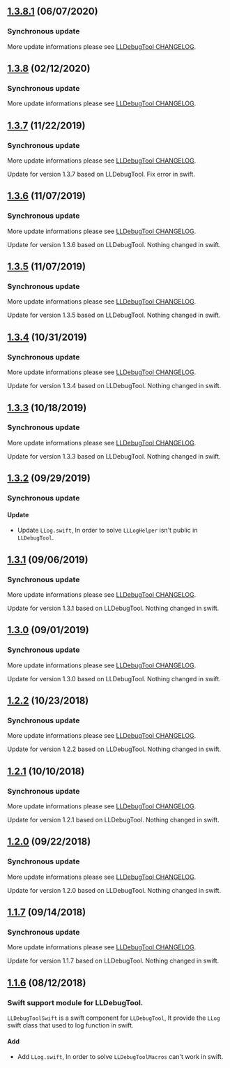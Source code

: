 ## [1.3.8.1](https://github.com/HDB-Li/LLDebugToolSwift/releases/tag/1.3.8.1) (06/07/2020)

###  Synchronous update

More update informations please see [LLDebugTool CHANGELOG](https://github.com/HDB-Li/LLDebugTool/blob/master/CHANGELOG.md).

## [1.3.8](https://github.com/HDB-Li/LLDebugToolSwift/releases/tag/1.3.8) (02/12/2020)

###  Synchronous update

More update informations please see [LLDebugTool CHANGELOG](https://github.com/HDB-Li/LLDebugTool/blob/master/CHANGELOG.md).

## [1.3.7](https://github.com/HDB-Li/LLDebugToolSwift/releases/tag/1.3.7) (11/22/2019)

###  Synchronous update

More update informations please see [LLDebugTool CHANGELOG](https://github.com/HDB-Li/LLDebugTool/blob/master/CHANGELOG.md).

Update for version 1.3.7 based on LLDebugTool. Fix error in swift.

## [1.3.6](https://github.com/HDB-Li/LLDebugToolSwift/releases/tag/1.3.6) (11/07/2019)

###  Synchronous update

More update informations please see [LLDebugTool CHANGELOG](https://github.com/HDB-Li/LLDebugTool/blob/master/CHANGELOG.md).

Update for version 1.3.6 based on LLDebugTool. Nothing changed in swift.

## [1.3.5](https://github.com/HDB-Li/LLDebugToolSwift/releases/tag/1.3.5) (11/07/2019)

###  Synchronous update

More update informations please see [LLDebugTool CHANGELOG](https://github.com/HDB-Li/LLDebugTool/blob/master/CHANGELOG.md).

Update for version 1.3.5 based on LLDebugTool. Nothing changed in swift.

## [1.3.4](https://github.com/HDB-Li/LLDebugToolSwift/releases/tag/1.3.4) (10/31/2019)

###  Synchronous update

More update informations please see [LLDebugTool CHANGELOG](https://github.com/HDB-Li/LLDebugTool/blob/master/CHANGELOG.md).

Update for version 1.3.4 based on LLDebugTool. Nothing changed in swift.

## [1.3.3](https://github.com/HDB-Li/LLDebugToolSwift/releases/tag/1.3.3) (10/18/2019)

###  Synchronous update

More update informations please see [LLDebugTool CHANGELOG](https://github.com/HDB-Li/LLDebugTool/blob/master/CHANGELOG.md).

Update for version 1.3.3 based on LLDebugTool. Nothing changed in swift.

## [1.3.2](https://github.com/HDB-Li/LLDebugToolSwift/releases/tag/1.3.2) (09/29/2019)

###  Synchronous update

#### Update

* Update `LLog.swift`, In order to solve `LLLogHelper` isn't public in `LLDebugTool`.

## [1.3.1](https://github.com/HDB-Li/LLDebugToolSwift/releases/tag/1.3.1) (09/06/2019)

###  Synchronous update

More update informations please see [LLDebugTool CHANGELOG](https://github.com/HDB-Li/LLDebugTool/blob/master/CHANGELOG.md).

Update for version 1.3.1 based on LLDebugTool. Nothing changed in swift.

## [1.3.0](https://github.com/HDB-Li/LLDebugToolSwift/releases/tag/1.3.0) (09/01/2019)

###  Synchronous update

More update informations please see [LLDebugTool CHANGELOG](https://github.com/HDB-Li/LLDebugTool/blob/master/CHANGELOG.md).

Update for version 1.3.0 based on LLDebugTool. Nothing changed in swift.

## [1.2.2](https://github.com/HDB-Li/LLDebugToolSwift/releases/tag/1.2.2) (10/23/2018)

###  Synchronous update

More update informations please see [LLDebugTool CHANGELOG](https://github.com/HDB-Li/LLDebugTool/blob/master/CHANGELOG.md).

Update for version 1.2.2 based on LLDebugTool. Nothing changed in swift.

## [1.2.1](https://github.com/HDB-Li/LLDebugToolSwift/releases/tag/1.2.1) (10/10/2018)

###  Synchronous update

More update informations please see [LLDebugTool CHANGELOG](https://github.com/HDB-Li/LLDebugTool/blob/master/CHANGELOG.md).

Update for version 1.2.1 based on LLDebugTool. Nothing changed in swift.

## [1.2.0](https://github.com/HDB-Li/LLDebugToolSwift/releases/tag/1.2.0) (09/22/2018)

###  Synchronous update

More update informations please see [LLDebugTool CHANGELOG](https://github.com/HDB-Li/LLDebugTool/blob/master/CHANGELOG.md).

Update for version 1.2.0 based on LLDebugTool. Nothing changed in swift.

## [1.1.7](https://github.com/HDB-Li/LLDebugToolSwift/releases/tag/1.1.7) (09/14/2018)

###  Synchronous update

More update informations please see [LLDebugTool CHANGELOG](https://github.com/HDB-Li/LLDebugTool/blob/master/CHANGELOG.md).

Update for version 1.1.7 based on LLDebugTool. Nothing changed in swift.

## [1.1.6](https://github.com/HDB-Li/LLDebugTool/releases/tag/1.1.6) (08/12/2018)

### Swift support module for LLDebugTool.

`LLDebugToolSwift` is a swift component for `LLDebugTool`, It provide the `LLog` swift class that used to log function in swift.

#### Add

* Add `LLog.swift`, In order to solve `LLDebugToolMacros` can't work in swift.
